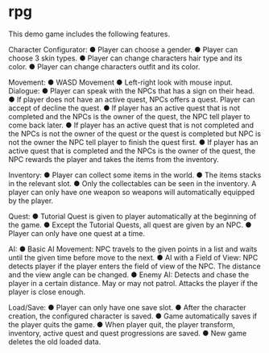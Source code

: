 # rpg
This demo game includes the following features.

Character Configurator:
● Player can choose a gender.
● Player can choose 3 skin types.
● Player can change characters hair type and  its color.
● Player can change characters outfit and its color.

Movement:
● WASD Movement
● Left-right look with mouse input.
Dialogue:
● Player can speak with the NPCs that has a sign on their head.
● If player does not have an active quest, NPCs offers a quest. Player can accept of decline the quest.
● If player has an active quest that is not completed and the NPCs is the owner of the quest, the NPC tell player to come back later.
● If player has an active quest that is not completed and the NPCs is not the owner of the quest or the quest is completed but NPC is not the owner the NPC tell player to finish the quest first.
● If player has an active quest that is completed and the NPCs is the owner of the quest, the NPC rewards the player and takes the items from the inventory.

Inventory:
● Player can collect some items in the world.
● The items stacks in the relevant slot.
● Only the collectables can be seen in the inventory. A player can only have one weapon so weapons will automatically equipped by the player.

Quest:
● Tutorial Quest is given to player automatically at the beginning of the game.
● Except the Tutorial Quests, all quest are given by an NPC.
● Player can only have one quest at a time.

AI:
● Basic AI Movement: NPC travels to the given points in a list and waits until the given time before move to the next.
● AI with a Field of View: NPC detects player if the player enters the field of view of the NPC. The distance and the view angle can be changed.
● Enemy AI: Detects and chase the player in a certain distance. May or may not patrol. Attacks the player if the player is close enough. 

Load/Save:
● Player can only have one save slot.
● After the character creation, the configured character is saved.
● Game automatically saves if the player quits the game.
● When player quit, the player transform, inventory, active quest and quest progressions are saved.
● New game deletes the old loaded data.
